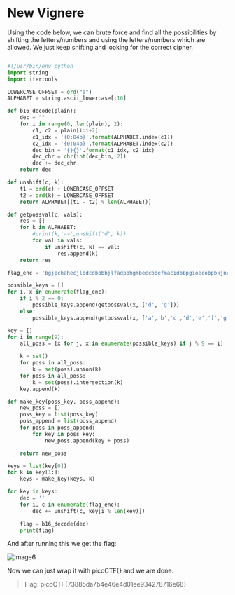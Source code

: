 # New Vignere

Using the code below, we can brute force and find all the possibilities by shifting the letters/numbers and using the letters/numbers which are allowed. We just keep shifting and looking for the correct cipher.

```python

#!/usr/bin/env python
import string
import itertools

LOWERCASE_OFFSET = ord("a")
ALPHABET = string.ascii_lowercase[:16]

def b16_decode(plain):
    dec = ""
    for i in range(0, len(plain), 2):
        c1, c2 = plain[i:i+2]
        c1_idx = '{0:04b}'.format(ALPHABET.index(c1))
        c2_idx = '{0:04b}'.format(ALPHABET.index(c2))
        dec_bin = '{}{}'.format(c1_idx, c2_idx)
        dec_chr = chr(int(dec_bin, 2))
        dec += dec_chr
    return dec

def unshift(c, k):
    t1 = ord(c) + LOWERCASE_OFFSET
    t2 = ord(k) + LOWERCASE_OFFSET
    return ALPHABET[(t1 - t2) % len(ALPHABET)]

def getpossval(c, vals):
    res = []
    for k in ALPHABET:
        #print(k,'->',unshift('d', k))
        for val in vals:
            if unshift(c, k) == val:
                res.append(k)
    return res

flag_enc = 'bgjpchahecjlodcdbobhjlfadpbhgmbeccbdefmacidbbpgioecobpbkjncfafbe'

possible_keys = []
for i, x in enumerate(flag_enc):
    if i % 2 == 0:
        possible_keys.append(getpossval(x, ['d', 'g']))
    else:
        possible_keys.append(getpossval(x, ['a','b','c','d','e','f','g','h','i','j']))

key = []
for i in range(9):
    all_poss = [x for j, x in enumerate(possible_keys) if j % 9 == i]

    k = set()
    for poss in all_poss:
        k = set(poss).union(k)
    for poss in all_poss:
        k = set(poss).intersection(k)
    key.append(k)

def make_key(poss_key, poss_append):
    new_poss = []
    poss_key = list(poss_key)
    poss_append = list(poss_append)
    for poss in poss_append:
        for key in poss_key:
            new_poss.append(key + poss)

    return new_poss

keys = list(key[0])
for k in key[1:]:
    keys = make_key(keys, k)

for key in keys:
    dec = ''
    for i, c in enumerate(flag_enc):
        dec += unshift(c, key[i % len(key)])

    flag = b16_decode(dec)
    print(flag)
```
And after running this we get the flag: 

![image6](https://user-images.githubusercontent.com/71709994/113639100-0a4eb080-963e-11eb-8238-bbd324a74cf6.png)

Now we can just wrap it with picoCTF{} and we are done.

> Flag: picoCTF{73885da7b4e46e4d01ee934278716e68}
